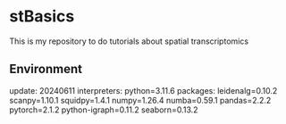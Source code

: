 # stBasics
This is my repository to do tutorials about spatial transcriptomics

## Environment
update: 20240611
interpreters: python=3.11.6
packages:   leidenalg=0.10.2
            scanpy=1.10.1
            squidpy=1.4.1
            numpy=1.26.4
            numba=0.59.1
            pandas=2.2.2
            pytorch=2.1.2
            python-igraph=0.11.2
            seaborn=0.13.2